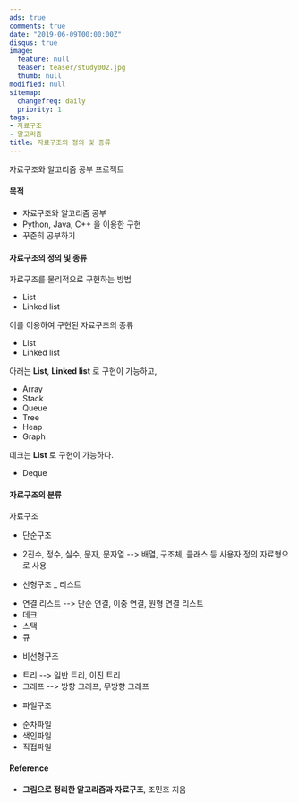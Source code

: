 ```yaml
---
ads: true
comments: true
date: "2019-06-09T00:00:00Z"
disqus: true
image:
  feature: null
  teaser: teaser/study002.jpg
  thumb: null
modified: null
sitemap:
  changefreq: daily
  priority: 1
tags:
- 자료구조
- 알고리즘
title: 자료구조의 정의 및 종류
---
```

자료구조와 알고리즘 공부 프로젝트

#### 목적
* 자료구조와 알고리즘 공부
* Python, Java, C++ 을 이용한 구현
* 꾸준히 공부하기

#### 자료구조의 정의 및 종류

자료구조를 물리적으로 구현하는 방법
* List
* Linked list

이를 이용하여 구현된 자료구조의 종류

* List
* Linked list

아래는 **List**, **Linked list** 로 구현이 가능하고,
* Array
* Stack
* Queue
* Tree
* Heap
* Graph

데크는 **List** 로 구현이 가능하다.
* Deque

#### 자료구조의 분류

자료구조
 * 단순구조
  - 2진수, 정수, 실수, 문자, 문자열 --> 배열, 구조체, 클래스 등 사용자 정의 자료형으로 사용

 * 선형구조
  _ 리스트
  - 연결 리스트 --> 단순 연결, 이중 연결, 원형 연결 리스트
  - 데크
  - 스택
  - 큐

 * 비선형구조
  - 트리 --> 일반 트리, 이진 트리
  - 그래프 --> 방향 그래프, 무방향 그래프

 * 파일구조
  - 순차파일
  - 색인파일
  - 직접파일

#### Reference
* **그림으로 정리한 알고리즘과 자료구조**, 조민호 지음
